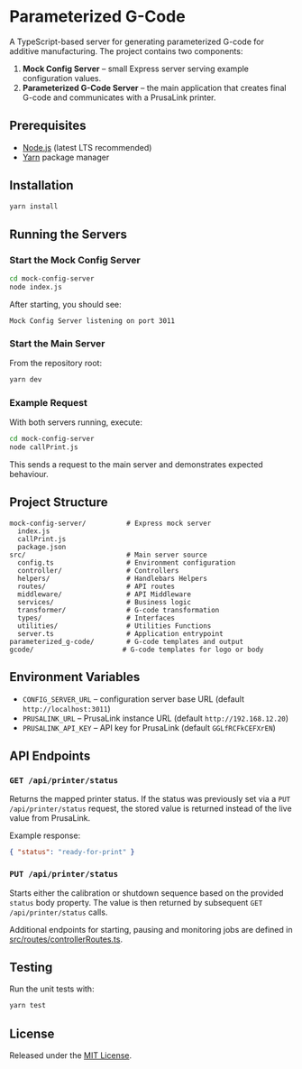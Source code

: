# Parameterized G-Code

A TypeScript-based server for generating parameterized G-code for additive manufacturing. The project contains two components:

1. **Mock Config Server** – small Express server serving example configuration values.
2. **Parameterized G-Code Server** – the main application that creates final G-code and communicates with a PrusaLink printer.

## Prerequisites

- [Node.js](https://nodejs.org/) (latest LTS recommended)
- [Yarn](https://yarnpkg.com/) package manager

## Installation

```sh
yarn install
```

## Running the Servers

### Start the Mock Config Server

```sh
cd mock-config-server
node index.js
```
After starting, you should see:
```
Mock Config Server listening on port 3011
```

### Start the Main Server

From the repository root:
```sh
yarn dev
```

### Example Request

With both servers running, execute:
```sh
cd mock-config-server
node callPrint.js
```
This sends a request to the main server and demonstrates expected behaviour.

## Project Structure

```
mock-config-server/          # Express mock server
  index.js
  callPrint.js
  package.json
src/                         # Main server source
  config.ts                  # Environment configuration
  controller/                # Controllers
  helpers/                   # Handlebars Helpers
  routes/                    # API routes
  middleware/                # API Middleware
  services/                  # Business logic
  transformer/               # G-code transformation
  types/                     # Interfaces
  utilities/                 # Utilities Functions
  server.ts                  # Application entrypoint
parameterized_g-code/        # G-code templates and output
gcode/                      # G-code templates for logo or body
```

## Environment Variables

- `CONFIG_SERVER_URL` – configuration server base URL (default `http://localhost:3011`)
- `PRUSALINK_URL` – PrusaLink instance URL (default `http://192.168.12.20`)
- `PRUSALINK_API_KEY` – API key for PrusaLink (default `GGLfRCFkCEFXrEN`)

## API Endpoints

### `GET /api/printer/status`
Returns the mapped printer status. If the status was previously set via a
`PUT /api/printer/status` request, the stored value is returned instead of the
live value from PrusaLink.

Example response:
```json
{ "status": "ready-for-print" }
```

### `PUT /api/printer/status`
Starts either the calibration or shutdown sequence based on the provided
`status` body property. The value is then returned by subsequent
`GET /api/printer/status` calls.

Additional endpoints for starting, pausing and monitoring jobs are defined in [src/routes/controllerRoutes.ts](src/routes/controllerRoutes.ts).

## Testing

Run the unit tests with:

```sh
yarn test
```

## License

Released under the [MIT License](LICENSE).

